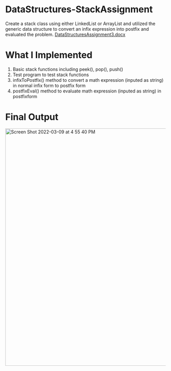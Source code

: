 # DataStructures-StackAssignment
Create a stack class using either LinkedList or ArrayList and utilized the generic data structure to convert an infix expression into postfix and evaluated the problem. [DataStructuresAssignment3.docx](https://github.com/carlosmacias1212/DataStructures-StackAssignment/files/8218396/DataStructuresAssignment3.docx)

# What I Implemented
1. Basic stack functions including peek(), pop(), push()
2. Test program to test stack functions
3. infixToPostfix() method to convert a math expression (inputed as string) in normal infix form to postfix form
4. postfixEval() method to evaluate math expression (inputed as string) in postfixform

# Final Output
<img width="743" alt="Screen Shot 2022-03-09 at 4 55 40 PM" src="https://user-images.githubusercontent.com/68452096/157543162-06a6530f-c701-44b3-9c3c-74e3688230d0.png">
